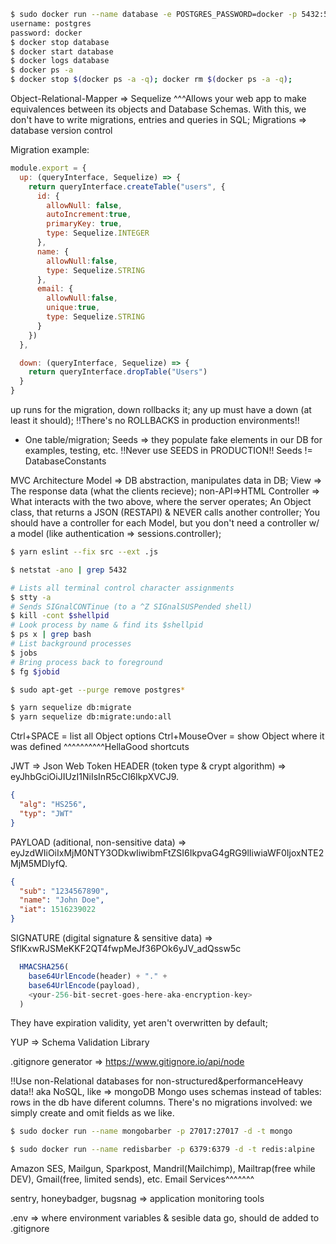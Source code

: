 ```bash
$ sudo docker run --name database -e POSTGRES_PASSWORD=docker -p 5432:5432 -d postgres:11
username: postgres
password: docker
$ docker stop database
$ docker start database
$ docker logs database
$ docker ps -a
$ docker stop $(docker ps -a -q); docker rm $(docker ps -a -q);
```

Object-Relational-Mapper => Sequelize
^^^Allows your web app to make equivalences between its objects and Database Schemas.
With this, we don't have to write migrations, entries and queries in SQL;
Migrations => database version control

Migration example:

```js
module.export = {
  up: (queryInterface, Sequelize) => {
    return queryInterface.createTable("users", {
      id: {
        allowNull: false,
        autoIncrement:true,
        primaryKey: true,
        type: Sequelize.INTEGER
      },
      name: {
        allowNull:false,
        type: Sequelize.STRING
      },
      email: {
        allowNull:false,
        unique:true,
        type: Sequelize.STRING
      }
    })
  },

  down: (queryInterface, Sequelize) => {
    return queryInterface.dropTable("Users")
  }
}
```

up runs for the migration, down rollbacks it;
any up must have a down (at least it should);
!!There's no ROLLBACKS in production environments!!
* One table/migration;
Seeds => they populate fake elements in our DB for examples, testing, etc.
!!Never use SEEDS in PRODUCTION!!
Seeds != DatabaseConstants

MVC Architecture
Model       => DB abstraction, manipulates data in DB;
View        => The response data (what the clients recieve); non-API=>HTML
Controller  => What interacts with the two above, where the server operates;
  An Object class, that returns a JSON (RESTAPI) & NEVER calls another controller;
  You should have a controller for each Model, but you don't need a controller w/
  a model (like authentication => sessions.controller);

```bash
$ yarn eslint --fix src --ext .js

$ netstat -ano | grep 5432

# Lists all terminal control character assignments
$ stty -a
# Sends SIGnalCONTinue (to a ^Z SIGnalSUSPended shell)
$ kill -cont $shellpid
# Look process by name & find its $shellpid
$ ps x | grep bash
# List background processes
$ jobs
# Bring process back to foreground
$ fg $jobid

$ sudo apt-get --purge remove postgres*

$ yarn sequelize db:migrate
$ yarn sequelize db:migrate:undo:all
```

Ctrl+SPACE = list all Object options
Ctrl+MouseOver = show Object where it was defined
^^^^^^^^^^HellaGood shortcuts

JWT => Json Web Token
HEADER (token type & crypt algorithm) => eyJhbGciOiJIUzI1NiIsInR5cCI6IkpXVCJ9.
```json
{
  "alg": "HS256",
  "typ": "JWT"
}
```

PAYLOAD (aditional, non-sensitive data) => eyJzdWIiOiIxMjM0NTY3ODkwIiwibmFtZSI6IkpvaG4gRG9lIiwiaWF0IjoxNTE2MjM5MDIyfQ.
```json
{
  "sub": "1234567890",
  "name": "John Doe",
  "iat": 1516239022
}
```

SIGNATURE (digital signature & sensitive data) => SflKxwRJSMeKKF2QT4fwpMeJf36POk6yJV_adQssw5c
```js
  HMACSHA256(
    base64UrlEncode(header) + "." +
    base64UrlEncode(payload),
    <your-256-bit-secret-goes-here-aka-encryption-key>
  )
```
They have expiration validity, yet aren't overwritten by default;

YUP => Schema Validation Library

.gitignore generator => https://www.gitignore.io/api/node

!!Use non-Relational databases for non-structured&performanceHeavy data!!
  aka NoSQL, like => mongoDB
  Mongo uses schemas instead of tables: rows in the db have diferent columns.
  There's no migrations involved: we simply create and omit fields as we like.

```bash
$ sudo docker run --name mongobarber -p 27017:27017 -d -t mongo

$ sudo docker run --name redisbarber -p 6379:6379 -d -t redis:alpine
```

Amazon SES, Mailgun, Sparkpost, Mandril(Mailchimp), Mailtrap(free while DEV), Gmail(free, limited sends), etc.
Email Services^^^^^^^

sentry, honeybadger, bugsnag => application monitoring tools

.env => where environment variables & sesible data go, should de added to .gitignore